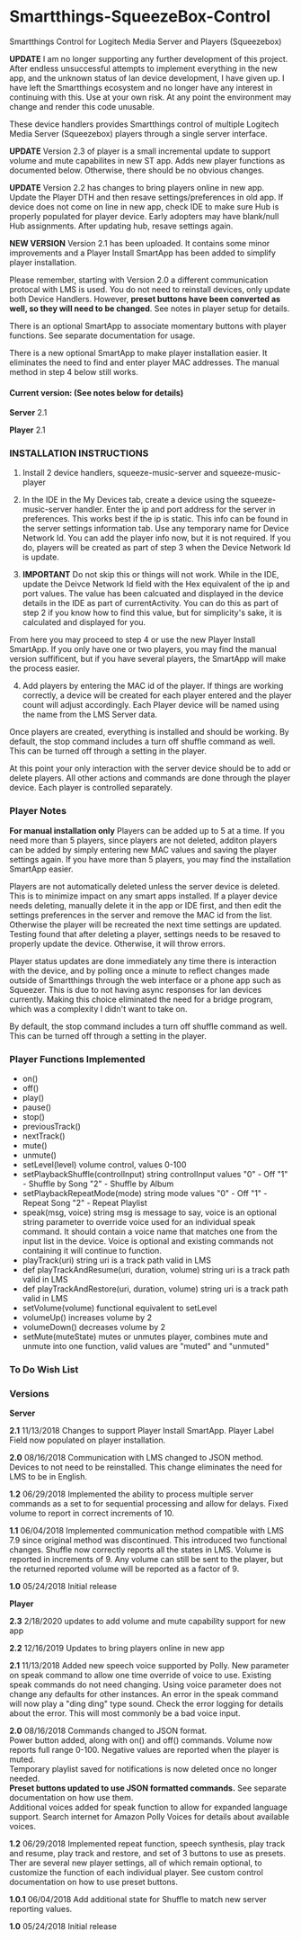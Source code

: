 # Smartthings-SqueezeBox-Control
Smartthings Control for Logitech Media Server and Players (Squeezebox)

**UPDATE** I am no longer supporting any further development of this project. After endless unsuccessful attempts to implement everything in the new app, and the unknown status of lan device development, I have given up. I have left the Smartthings ecosystem and no longer have any interest in continuing with this. Use at your own risk. At any point the environment may change and render this code unusable.

These device handlers provides Smartthings control of multiple Logitech Media Server (Squeezebox) players through a single server interface.

**UPDATE** Version 2.3 of player is a small incremental update to support volume and mute capabilites in new ST app.  Adds new player functions as documented below.  Otherwise, there should be no obvious changes.

**UPDATE** Version 2.2 has changes to bring players online in new app.  Update the Player DTH and then resave settings/preferences in old app.  If device does not come on line in new app, check IDE to make sure Hub is properly populated for player device.  Early adopters may have blank/null Hub assignments.   After updating hub, resave settings again.

**NEW VERSION**  Version 2.1 has been uploaded. It contains some minor improvements and a Player Install SmartApp has been added to simplify player installation.

Please remember, starting with Version 2.0 a different communication protocal with LMS is used.  You do not need to reinstall devices, only update both Device Handlers.  However, **preset buttons have been converted as well, so they will need to be changed**.  See notes in player setup for details. 

There is an optional SmartApp to associate momentary buttons with player functions.  See separate documentation for usage.

There is a new optional SmartApp to make player installation easier.  It eliminates the need to find and enter player MAC addresses. The manual method in step 4 below still works.

#### Current version: (See notes below for details)

**Server** 2.1

**Player** 2.1

### INSTALLATION INSTRUCTIONS

1.  Install 2 device handlers, squeeze-music-server and squeeze-music-player

2.  In the IDE in the My Devices tab, create a device using the squeeze-music-server handler.   Enter the ip and port address for the server in preferences.  This works best if the ip is static.  This info can be found in the server settings information tab. Use any temporary name for Device Network Id. You can add the player info now, but it is not required.  If you do, players will be created as part of step 3 when the Device Network Id is update.

3.  **IMPORTANT**  Do not skip this or things will not work.  While in the IDE, update the Deivce Network Id field with the Hex equivalent of the ip and port values.  The value has been calcuated and displayed in the device details in the IDE as part of currentActivity.  You can do this as part of step 2 if you know how to find this value, but for simplicity's sake, it is calculated and displayed for you.

From here you may proceed to step 4 or use the new Player Install SmartApp.  If you only have one or two players, you may find the manual version suffificent, but if you have several players, the SmartApp will make the process easier.

4.  Add players by entering the MAC id of the player.  If things are working correctly, a device will be created for each player entered and the player count will adjust accordingly.  Each Player device will be named using the name from the LMS Server data.

Once players are created, everything is installed and should be working. By default, the stop command includes a turn off shuffle command as well.  This can be turned off through a setting in the player.

At this point your only interaction with the server device should be to add or delete players.  All other actions and commands are done through the player device.  Each player is controlled separately.

### Player Notes

**For manual installation only** Players can be added up to 5 at a time.  If you need more than 5 players, since players are not deleted, additon players can be added by simply entering new MAC values and saving the player settings again. If you have more than 5 players, you may find the installation SmartApp easier.

Players are not automatically deleted unless the server device is deleted.  This is to minimize impact on any smart apps installed.  If a player device needs deleting, manually delete it in the app or IDE first, and then edit the settings preferences in the server and remove the MAC id from the list.  Otherwise the player will be recreated the next time settings are updated.  Testing found that after deleting a player, settings needs to be resaved to properly update the device.  Otherwise, it will throw errors.

Player status updates are done immediately any time there is interaction with the device, and by polling once a minute to reflect changes made outside of Smartthings through the web interface or a phone app such as Squeezer.  This is due to not having async responses for lan devices currently.  Making this choice eliminated the need for a bridge program, which was a complexity I didn't want to take on. 

By default, the stop command includes a turn off shuffle command as well.  This can be turned off through a setting in the player.


### Player Functions Implemented

- on()
- off()
- play()
- pause()
- stop()
- previousTrack()
- nextTrack()
- mute()
- unmute()
- setLevel(level)  volume control, values 0-100
- setPlaybackShuffle(controlInput)   string controlInput values "0" \- Off "1" \- Shuffle by Song "2" \- Shuffle by Album
- setPlaybackRepeatMode(mode) string mode values "0" \- Off "1" \- Repeat Song "2" \- Repeat Playlist
- speak(msg, voice)  string msg is message to say, voice is an optional string parameter to override voice used for an individual speak command. It should contain a voice name that matches one from the input list in the device.  Voice is optional and existing commands not containing it will continue to function. 
- playTrack(uri) string uri is a track path valid in LMS
- def playTrackAndResume(uri, duration, volume)  string uri is a track path valid in LMS
- def playTrackAndRestore(uri, duration, volume) string uri is a track path valid in LMS
- setVolume(volume) functional equivalent to setLevel
- volumeUp() increases volume by 2
- volumeDown() decreases volume by 2
- setMute(muteState) mutes or unmutes player, combines mute and unmute into one function, valid values are "muted" and "unmuted"



### To Do Wish List


### Versions

**Server**

**2.1**  11/13/2018 Changes to support Player Install SmartApp.  Player Label Field now populated on player installation.

**2.0**  08/16/2018 Communication with LMS changed to JSON method.  Devices to not need to be reinstalled.  This change eliminates the need for LMS to be in English.

**1.2**  06/29/2018 Implemented the ability to process multiple server commands as a set to for sequential processing and allow for delays. Fixed volume to report in correct increments of 10.

**1.1**  06/04/2018 Implemented communication method compatible with LMS 7.9 since original method was discontinued.  This introduced two functional changes.  Shuffle now correctly reports all the states in LMS.  Volume is reported in increments of 9.  Any volume can still be sent to the player, but the returned reported volume will be reported as a factor of 9. 

**1.0**  05/24/2018 Initial release

**Player**

**2.3** 2/18/2020 updates to add volume and mute capability support for new app

**2.2** 12/16/2019 Updates to bring players online in new app

**2.1**  11/13/2018 Added new speech voice supported by Polly. New parameter on speak command to allow one time override of voice to use.  Existing speak commands do not need changing.  Using voice parameter does not change any defaults for other instances.  An error in the speak command will now play a "ding ding" type sound. Check the error logging for details about the error.  This will most commonly be a bad voice input.

**2.0**  08/16/2018 Commands changed to JSON format.  
         Power button added, along with on() and off() commands.
         Volume now reports full range 0-100. Negative values are reported when the player is muted.  
         Temporary playlist saved for notifications is now deleted once no longer needed.  
         **Preset buttons updated to use JSON formatted commands.**  See separate documentation on how use them.         
         Additional voices added for speak function to allow for expanded language support.  Search internet for Amazon Polly Voices for details about available voices.

**1.2**  06/29/2018 Implemented repeat function, speech synthesis, play track and resume, play track and restore, and set of 3 buttons to use as presets. Ther are several new player settings, all of which remain optional, to customize the function of each individual player.  See custom control documentation on how to use preset buttons.
 
**1.0.1** 06/04/2018 Add additional state for Shuffle to match new server reporting values.
 
**1.0**   05/24/2018 Initial release
